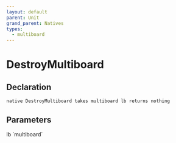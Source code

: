 ```yaml
---
layout: default
parent: Unit
grand_parent: Natives
types:
  - multiboard
---
```


# DestroyMultiboard

## Declaration

```
native DestroyMultiboard takes multiboard lb returns nothing
```

## Parameters
<dl>
  <dt>lb `multiboard`</dt>
  <dd></dd>
</dl>